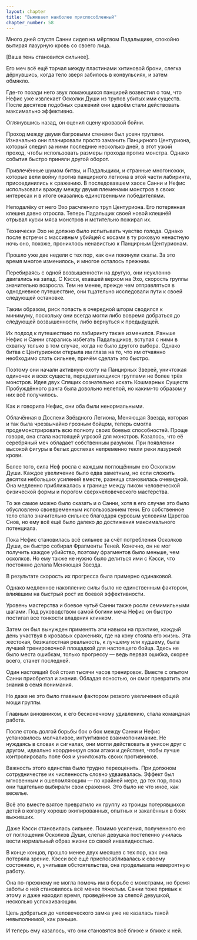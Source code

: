 ```yaml
---
layout: chapter
title: "Выживает наиболее приспособленный"
chapter_number: 58
---
```


Много дней спустя Санни сидел на мёртвом Падальщике, спокойно вытирая лазурную кровь со своего лица.

[Ваша тень становится сильнее].

Его меч всё ещё торчал между пластинами хитиновой брони, слегка дёрнувшись, когда тело зверя забилось в конвульсиях, и затем обмякло.

Где-то позади него звук ломающихся панцирей возвестил о том, что Нефис уже извлекает Осколки Души из трупов убитых ими существ. После десятков подобных сражений они вдвоём стали действовать максимально эффективно.

Оглянувшись назад, он оценил сцену кровавой бойни.

Проход между двумя багровыми стенами был усеян трупами. Изначально они планировали просто заманить Панцирного Центуриона, который следил за ними последние несколько дней, в этот узкий проход, чтобы использовать размеры прохода против монстра. Однако события быстро приняли другой оборот.

Привлечённые шумом битвы, и Падальщики, и странные многоножки, которые вели войну против панцирного легиона в этой части лабиринта, присоединились к сражению. В последовавшем хаосе Санни и Нефис использовали вражду между двумя племенами монстров в своих интересах и в итоге оказались единственными победителями.

Неподалёку от него Эхо расчленяло труп Центуриона. Его потерянная клешня давно отросла. Теперь Падальщик своей новой клешнёй отрывал куски мяса монстров и мстительно пожирал их.

Технически Эхо не должно было испытывать чувство голода. Однако после встречи с массивным убийцей с косами в ту роковую ненастную ночь оно, похоже, прониклось ненавистью к Панцирным Центурионам.

Прошло уже две недели с тех пор, как они покинули скалы. За это время многое изменилось, и многое осталось прежним.

Перебираясь с одной возвышенности на другую, они неуклонно двигались на запад. С Кэсси, ехавшей верхом на Эхо, скорость группы значительно возросла. Тем не менее, прежде чем отправляться в однодневное путешествие, они тщательно исследовали пути к своей следующей остановке.

Таким образом, риск попасть в очередной шторм сводился к минимуму, поскольку они всегда могли либо вовремя добраться до следующей возвышенности, либо вернуться к предыдущей.

Их подход к путешествию по лабиринту также изменился. Раньше Нефис и Санни старались избегать Падальщиков, вступая с ними в схватку только в том случае, когда не было другого выбора. Однако битва с Центурионом открыла им глаза на то, что им отчаянно необходимо стать сильнее, причём сделать это быстро.

Поэтому они начали активную охоту на Панцирных Зверей, уничтожая одиночек и всех существ, передвигающихся группами не более трёх монстров. Идея двух Спящих сознательно искать Кошмарных Существ Пробуждённого ранга была довольно нелепой, но каким-то образом у них всё получилось.

Как и говорила Нефис, они оба были ненормальными.

Облачённая в Доспехи Звёздного Легиона, Меняющая Звезда, которая и так была чрезвычайно грозным бойцом, теперь смогла продемонстрировать всю полноту своих боевых способностей. Проще говоря, она стала настоящей угрозой для монстров. Казалось, что её серебряный меч обладает собственным разумом. При появлении высокой фигуры в белых доспехах непременно текли реки лазурной крови.

Более того, сила Неф росла с каждым поглощённым ею Осколком Души. Каждое увеличение было едва заметным, но если сложить десятки небольших усилений вместе, разница становилась очевидной. Она медленно приближалась к границе между пиком человеческой физической формы и порогом сверхчеловеческого мастерства.

То же самое можно было сказать и о Санни, хотя в его случае это было обусловлено своевременным использованием тени. Его собственное тело стало значительно сильнее благодаря суровым условиям Царства Снов, но ему всё ещё было далеко до достижения максимального потенциала.

Пока Нефис становилась всё сильнее за счёт потребления Осколков Души, он быстро собирал Фрагменты Теней. Конечно, он не мог получить каждое убийство, поэтому фрагментов было меньше, чем осколков. Но ему также не нужно было делиться ими с Кэсси, что постоянно делала Меняющая Звезда.

В результате скорость их прогресса была примерно одинаковой.

Однако медленное накопление силы было не единственным фактором, влиявшим на быстрый рост их боевой эффективности.

Уровень мастерства и боевое чутьё Санни также росли семимильными шагами. Под руководством самой богини меча Нефис он быстро постигал все тонкости владения клинком.

Затем он был вынужден применять эти навыки на практике, каждый день участвуя в кровавых сражениях, где на кону стояла его жизнь. Эта жестокая, безжалостная реальность, к лучшему или худшему, была лучшей тренировочной площадкой для настоящего бойца. Здесь не было места ошибкам, только прогрессу — ведь первая ошибка, скорее всего, станет последней.

Один настоящий бой стоил тысячи часов тренировок. Вместе с опытом Санни приобретал и знания. Обладая ясностью, он смог превратить эти знания в семя понимания.

Но даже не это было главным фактором резкого увеличения общей мощи группы.

Главным виновником, к его бесконечному удивлению, стала командная работа.

После столь долгой борьбы бок о бок между Санни и Нефис установилось молчаливое, интуитивное взаимопонимание. Не нуждаясь в словах и сигналах, они могли действовать в унисон друг с другом, идеально координируя свои атаки и действия, чтобы лучше контролировать поле боя и уничтожать своих противников.

Важность этого единства было трудно переоценить. При должном сотрудничестве их численность словно удваивалась. Эффект был мгновенным и ошеломляющим — по крайней мере, до тех пор, пока они тщательно выбирали свои сражения. Это было не что иное, как веселье.

Всё это вместе взятое превратило их группу из троицы потерявшихся детей в когорту хорошо экипированных, опытных и закалённых в боях выживших.

Даже Кэсси становилась сильнее. Помимо усиления, полученного ею от поглощения Осколков Души, слепая девушка постепенно училась вести нормальный образ жизни со своей инвалидностью.

В конце концов, прошло менее двух месяцев с тех пор, как она потеряла зрение. Кэсси всё ещё приспосабливалась к своему состоянию, и, учитывая обстоятельства, она проделывала невероятную работу.

Она по-прежнему не могла помочь им в борьбе с монстрами, но бремя заботы о ней становилось всё менее тяжелым. Санни тоже привык к этому и даже находил время, проведённое за слепой девушкой, несколько успокаивающим.

Цель добраться до человеческого замка уже не казалась такой невыполнимой, как раньше.

И теперь ему казалось, что они становятся всё ближе и ближе к ней.